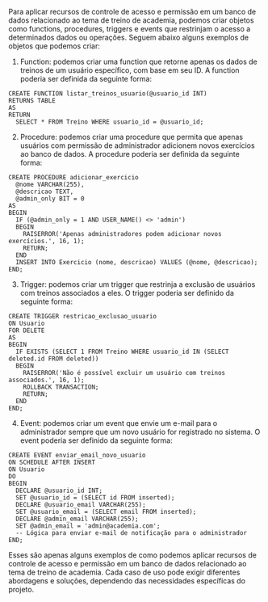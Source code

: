 Para aplicar recursos de controle de acesso e permissão em um banco de dados relacionado ao tema de treino de academia, podemos criar objetos como functions, procedures, triggers e events que restrinjam o acesso a determinados dados ou operações. Seguem abaixo alguns exemplos de objetos que podemos criar:

1. Function: podemos criar uma function que retorne apenas os dados de treinos de um usuário específico, com base em seu ID. A function poderia ser definida da seguinte forma:

```
CREATE FUNCTION listar_treinos_usuario(@usuario_id INT)
RETURNS TABLE
AS
RETURN
  SELECT * FROM Treino WHERE usuario_id = @usuario_id;
```

2. Procedure: podemos criar uma procedure que permita que apenas usuários com permissão de administrador adicionem novos exercícios ao banco de dados. A procedure poderia ser definida da seguinte forma:

```
CREATE PROCEDURE adicionar_exercicio
  @nome VARCHAR(255),
  @descricao TEXT,
  @admin_only BIT = 0
AS
BEGIN
  IF (@admin_only = 1 AND USER_NAME() <> 'admin')
  BEGIN
    RAISERROR('Apenas administradores podem adicionar novos exercícios.', 16, 1);
    RETURN;
  END
  INSERT INTO Exercicio (nome, descricao) VALUES (@nome, @descricao);
END;
```

3. Trigger: podemos criar um trigger que restrinja a exclusão de usuários com treinos associados a eles. O trigger poderia ser definido da seguinte forma:

```
CREATE TRIGGER restricao_exclusao_usuario
ON Usuario
FOR DELETE
AS
BEGIN
  IF EXISTS (SELECT 1 FROM Treino WHERE usuario_id IN (SELECT deleted.id FROM deleted))
  BEGIN
    RAISERROR('Não é possível excluir um usuário com treinos associados.', 16, 1);
    ROLLBACK TRANSACTION;
    RETURN;
  END
END;
```

4. Event: podemos criar um event que envie um e-mail para o administrador sempre que um novo usuário for registrado no sistema. O event poderia ser definido da seguinte forma:

```
CREATE EVENT enviar_email_novo_usuario
ON SCHEDULE AFTER INSERT
ON Usuario
DO
BEGIN
  DECLARE @usuario_id INT;
  SET @usuario_id = (SELECT id FROM inserted);
  DECLARE @usuario_email VARCHAR(255);
  SET @usuario_email = (SELECT email FROM inserted);
  DECLARE @admin_email VARCHAR(255);
  SET @admin_email = 'admin@academia.com';
  -- Lógica para enviar e-mail de notificação para o administrador
END;
```

Esses são apenas alguns exemplos de como podemos aplicar recursos de controle de acesso e permissão em um banco de dados relacionado ao tema de treino de academia. Cada caso de uso pode exigir diferentes abordagens e soluções, dependendo das necessidades específicas do projeto.
